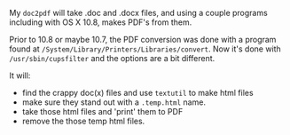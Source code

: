 My `doc2pdf` will take .doc and .docx files, and using a couple programs including with OS X 10.8, makes PDF's from them.

Prior to 10.8 or maybe 10.7, the PDF conversion was done with a program found at `/System/Library/Printers/Libraries/convert`. Now it's done with `/usr/sbin/cupsfilter` and the options are a bit different.

It will:

- find the crappy doc(x) files and use `textutil` to make html files
- make sure they stand out with a `.temp.html` name.
- take those html files and 'print' them to PDF
- remove the those temp html files.
